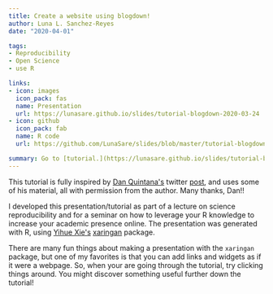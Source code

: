 ```yaml
---
title: Create a website using blogdown!
author: Luna L. Sanchez-Reyes
date: "2020-04-01"

tags:
- Reproducibility
- Open Science
- use R

links:
- icon: images
  icon_pack: fas
  name: Presentation
  url: https://lunasare.github.io/slides/tutorial-blogdown-2020-03-24
- icon: github
  icon_pack: fab
  name: R code
  url: https://github.com/LunaSare/slides/blob/master/tutorial-blogdown-2020-03-24.Rmd

summary: Go to [tutorial.](https://lunasare.github.io/slides/tutorial-blogdown-2020-03-24)
---
```


This tutorial is fully inspired by [Dan Quintana's](https://www.dsquintana.com/) twitter [post](https://twitter.com/dsquintana/status/1139846569623281664), and uses some of his material, all with permission from the author. Many thanks, Dan!!

I developed this presentation/tutorial as part of a lecture on science reproducibility and for a seminar on how to leverage your R knowledge to increase your academic presence online.
The presentation was generated with R, using [Yihue Xie's](https://yihui.org/en/about/) [xaringan](https://github.com/yihui/xaringan) package.

There are many fun things about making a presentation with the `xaringan` package, but one of my favorites is that you can add links and widgets as if it were a webpage. So, when your are going through the tutorial, try clicking things around. You might discover something useful further down the tutorial!


<!-- Following css was taken from https://tcgriffith.github.io/xaringan_gh/ -->
<!--## CSS styles-->
<!-- <style>
.resp-container {
    position: relative;
    /* overflow: hidden; #comment out this line to allow a larger embed*/
    padding-top: 56.25%;
}

.testiframe {
    position: absolute;
    top: 0;
    left: 0;
    width: 100%;
    height: 100%;
    border: 0;
}
</style> -->


<!--## html iframe to embed the slide.-->

<!-- <div class="resp-container">
    <iframe class="testiframe" src="https://lunasare.github.io/slides/tutorial-blogdown-2020-03-24.html">
      A blogdown tutorial.
    </iframe>
</div> -->
